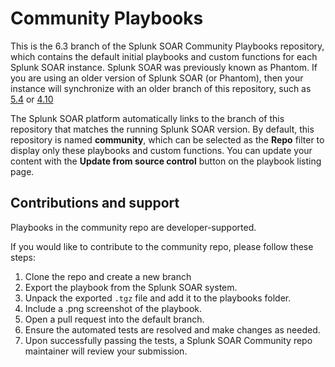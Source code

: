 # Community Playbooks

This is the 6.3 branch of the Splunk SOAR Community Playbooks repository, which contains the default initial playbooks and custom functions for each Splunk SOAR instance. Splunk SOAR was previously known as Phantom. If you are using an older version of Splunk SOAR (or Phantom), then your instance will synchronize with an older branch of this repository, such as [5.4](https://github.com/phantomcyber/playbooks/tree/5.4) or [4.10](https://github.com/phantomcyber/playbooks/tree/4.10)

The Splunk SOAR platform automatically links to the branch of this repository that matches the running Splunk SOAR version. By default, this repository is named **community**, which can be selected as the **Repo** filter to display only these playbooks and custom functions. You can update your content with the **Update from source control** button on the playbook listing page.

## Contributions and support
Playbooks in the community repo are developer-supported. 

If you would like to contribute to the community repo, please follow these steps:

1. Clone the repo and create a new branch
2. Export the playbook from the Splunk SOAR system.
3. Unpack the exported `.tgz` file and add it to the playbooks folder.
4. Include a .png screenshot of the playbook.
5. Open a pull request into the default branch.
6. Ensure the automated tests are resolved and make changes as needed.
7. Upon successfully passing the tests, a Splunk SOAR Community repo maintainer will review your submission.
